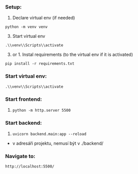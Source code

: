 ### Setup:
1. Declare virtual env (if needed)
```
python -m venv venv
```
3. Start virtual env
```
.\\venv\\Scripts\\activate
```
3. or 1. Instal requirements (to the virtual env if it is activated)
```
pip install -r requirements.txt
```


### Start virtual env:
```
.\\venv\\Scripts\\activate
```


### Start frontend:
1. ```
   python -m http.server 5500
   ```

### Start backend:
1. ```
   uvicorn backend.main:app --reload
   ```
- v adresáři projektu, nemusí být v ./backend/

### Navigate to:
```
http://localhost:5500/
```
